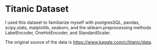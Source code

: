 # Titanic Dataset

I used this dataset to familiarize myself with postgresSQL, pandas, scipy.stats, matplotlib, seaborn, and the sklearn.preprocessing methods LabelEncoder, OneHotEncoder, and StandardScaler.

The original source of the data is https://www.kaggle.com/c/titanic/data.
